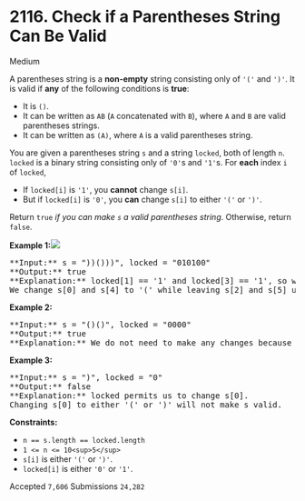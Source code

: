 # 2116. Check if a Parentheses String Can Be Valid

Medium

A parentheses string is a **non-empty** string consisting only of `'('` and `')'`. It is valid if **any** of the following conditions is **true**:

* It is `()`.
* It can be written as `AB` (`A` concatenated with `B`), where `A` and `B` are valid parentheses strings.
* It can be written as `(A)`, where `A` is a valid parentheses string.

You are given a parentheses string `s` and a string `locked`, both of length `n`. `locked` is a binary string consisting only of `'0'`s and `'1'`s. For **each** index `i` of `locked`,

* If `locked[i]` is `'1'`, you **cannot** change `s[i]`.
* But if `locked[i]` is `'0'`, you **can** change `s[i]` to either `'('` or `')'`.

Return `true` _if you can make `s` a valid parentheses string_. Otherwise, return `false`.

**Example 1:**![](https://assets.leetcode.com/uploads/2021/11/06/eg1.png)

<pre>
**Input:** s = "))()))", locked = "010100"
**Output:** true
**Explanation:** locked[1] == '1' and locked[3] == '1', so we cannot change s[1] or s[3].
We change s[0] and s[4] to '(' while leaving s[2] and s[5] unchanged to make s valid.
</pre>

**Example 2:**

<pre>
**Input:** s = "()()", locked = "0000"
**Output:** true
**Explanation:** We do not need to make any changes because s is already valid.
</pre>

**Example 3:**

<pre>
**Input:** s = ")", locked = "0"
**Output:** false
**Explanation:** locked permits us to change s[0]. 
Changing s[0] to either '(' or ')' will not make s valid.
</pre>

**Constraints:**

* `n == s.length == locked.length`
* `1 <= n <= 10<sup>5</sup>`
* `s[i]` is either `'('` or `')'`.
* `locked[i]` is either `'0'` or `'1'`.

Accepted `7,606` Submissions `24,282`
